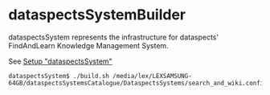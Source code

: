 # dataspectsSystemBuilder

dataspectsSystem represents the infrastructure for dataspects' FindAndLearn Knowledge Management System.

See [Setup "dataspectsSystem"](https://cookbook.findandlearn.net/wiki/C1898799575)

    dataspectsSystem$ ./build.sh /media/lex/LEXSAMSUNG-64GB/dataspectsSystemsCatalogue/DataspectsSystems/search_and_wiki.config.sh
